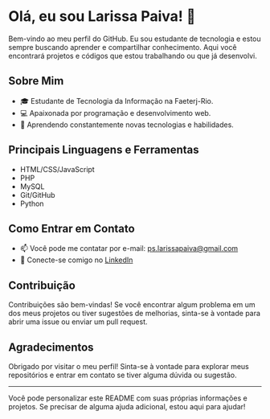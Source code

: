 # Olá, eu sou Larissa Paiva! 👋

Bem-vindo ao meu perfil do GitHub. Eu sou estudante de tecnologia e estou sempre buscando aprender e compartilhar conhecimento. Aqui você encontrará projetos e códigos que estou trabalhando ou que já desenvolvi.

## Sobre Mim

- 🎓 Estudante de Tecnologia da Informação na Faeterj-Rio.
- 💻 Apaixonada por programação e desenvolvimento web.
- 🌱 Aprendendo constantemente novas tecnologias e habilidades.

## Principais Linguagens e Ferramentas

- HTML/CSS/JavaScript
- PHP
- MySQL
- Git/GitHub
- Python

## Como Entrar em Contato

- 📫 Você pode me contatar por e-mail: ps.larissapaiva@gmail.com
- 🔗 Conecte-se comigo no [LinkedIn](https://www.linkedin.com/in/larissa-paiva-b6b972213/)

## Contribuição

Contribuições são bem-vindas! Se você encontrar algum problema em um dos meus projetos ou tiver sugestões de melhorias, sinta-se à vontade para abrir uma issue ou enviar um pull request.

## Agradecimentos

Obrigado por visitar o meu perfil! Sinta-se à vontade para explorar meus repositórios e entrar em contato se tiver alguma dúvida ou sugestão.

---

Você pode personalizar este README com suas próprias informações e projetos. Se precisar de alguma ajuda adicional, estou aqui para ajudar!

